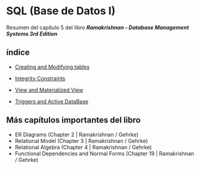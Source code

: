 # **SQL (Base de Datos I)**

Resumen del capítulo 5 del libro ***Ramakrishnan - Database Management Systems 3rd Edition***

## **índice**

- [Creating and Modifying tables]("https://github.com/FernandoAdrianoChoqqueMejia/SQLpostgresql/blob/main/source/Creating%20and%20Modifying%20tables.md")

- [Integrity Constraints]("https://github.com/FernandoAdrianoChoqqueMejia/SQLpostgresql/blob/main/source/Integrity%20Constraints.md")

- [View and Materialized View]("https://github.com/FernandoAdrianoChoqqueMejia/SQLpostgresql/blob/main/source/View%20and%20Materialized%20View.md")

- [Triggers and Active DataBase]("https://github.com/FernandoAdrianoChoqqueMejia/SQLpostgresql/blob/main/source/Triggers.md")

## **Más capítulos importantes del libro**

- ER Diagrams (Chapter 2 | Ramakrishnan / Gehrke)
- Relational Model (Chapter 3 | Ramakrishnan / Gehrke)
- Relational Algebra (Chapter 4 | Ramakrishnan / Gehrke)
- Functional Dependencies and Normal Forms (Chapter 19 | Ramakrishnan / Gehrke)